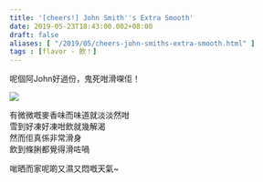 ```yaml
---
title: '[cheers!] John Smith''s Extra Smooth'
date: 2019-05-23T18:43:00.002+08:00
draft: false
aliases: [ "/2019/05/cheers-john-smiths-extra-smooth.html" ]
tags : [flavor - 飲！]
---
```


呢個阿John好過份，鬼死咁滑㗎佢！  

![](/images/johnsmiths.jpg)

有微微嘅麥香味而味道就淡淡然咁  
雪到好凍好凍咁飲就幾解渴  
然而佢真係非常滑身  
飲到條脷都覺得滑咗喎  
  
啱晒而家呢啲又濕又悶嘅天氣~
